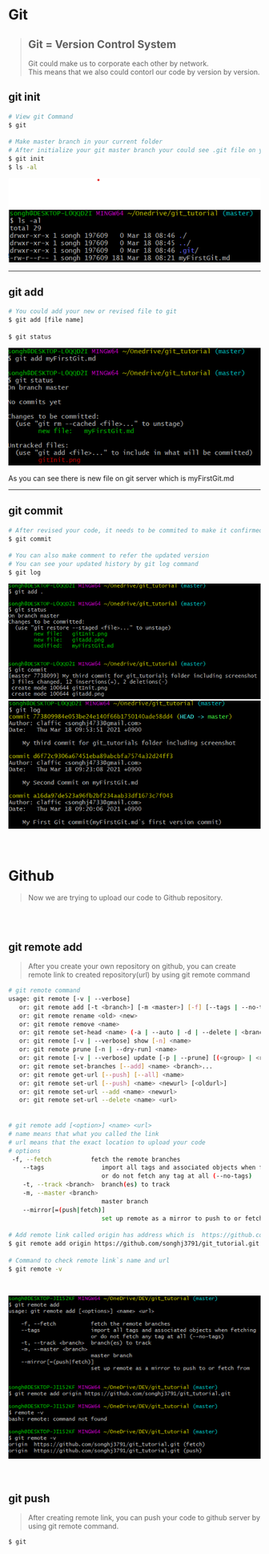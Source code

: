# Git

> ## Git = Version Control System  
> Git could make us to corporate each other by network.  
> This means that we also could contorl our code by version by version.

## git init

```bash
# View git Command
$ git

# Make master branch in your current folder
# After initialize your git master branch your could see .git file on your master branch folder 
$ git init
$ ls -al

```

![git init result](/gitInit.png)

---
## git add

```bash
# You could add your new or revised file to git
$ git add [file name]

$ git status
```
![git add result](gitadd.png)

As you can see there is new file on git server which is myFirstGit.md

---
## git commit  

```bash
# After revised your code, it needs to be commited to make it confirmed.
$ git commit

# You can also make comment to refer the updated version
# You can see your updated history by git log command
$ git log
```

![git commit](gitcommit.png)
![git log](gitlog.png)
<br>
<br>
<br>

  
# Github
>Now we are trying to upload our code to Github repository.


<br>
<br>


## git remote add
>After you create your own repository on github, you can create remote link to created repository(url) by using git remote command

```bash
# git remote command
usage: git remote [-v | --verbose]
   or: git remote add [-t <branch>] [-m <master>] [-f] [--tags | --no-tags] [--mirror=<fetch|push>] <name> <url>
   or: git remote rename <old> <new>
   or: git remote remove <name>
   or: git remote set-head <name> (-a | --auto | -d | --delete | <branch>)
   or: git remote [-v | --verbose] show [-n] <name>
   or: git remote prune [-n | --dry-run] <name>
   or: git remote [-v | --verbose] update [-p | --prune] [(<group> | <remote>)...]
   or: git remote set-branches [--add] <name> <branch>...
   or: git remote get-url [--push] [--all] <name>
   or: git remote set-url [--push] <name> <newurl> [<oldurl>]
   or: git remote set-url --add <name> <newurl>
   or: git remote set-url --delete <name> <url>


# git remote add [<option>] <name> <url>
# name means that what you called the link
# url means that the exact location to upload your code
# options
 -f, --fetch           fetch the remote branches
    --tags                import all tags and associated objects when fetching
                          or do not fetch any tag at all (--no-tags)
    -t, --track <branch>  branch(es) to track
    -m, --master <branch>
                          master branch
    --mirror[=(push|fetch)]
                          set up remote as a mirror to push to or fetch from

# Add remote link called origin has address which is  https://github.com/songhj3791/git_tutorial.git
$ git remote add origin https://github.com/songhj3791/git_tutorial.git

# Command to check remote link`s name and url
$ git remote -v
```
<br>

![git remote add](gitremoteadd.png)
<br>
<br>
<br>

## git push
>After creating remote link, you can push your code to github server by using git remote command.

```bash
$ git 
```










